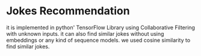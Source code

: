 # Jokes Recommendation
it is implemented in python' TensorFlow Library using Collaborative Filtering with unknown inputs. it can also find similar jokes without using embeddings or any kind of sequence models. we used cosine similarity to find similar jokes.
